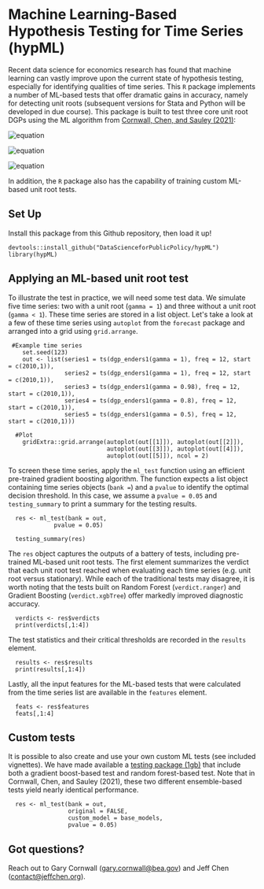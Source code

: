 # Machine Learning-Based Hypothesis Testing for Time Series  (hypML)

Recent data science for economics research has found that machine learning can vastly improve upon the current state of hypothesis testing, especially for identifying qualities of time series. This `R` package implements a number of ML-based tests that offer dramatic gains in accuracy, namely for detecting unit roots (subsequent versions for Stata and Python will be developed in due course).  This package is built to test three core unit root DGPs using the ML algorithm from [Cornwall, Chen, and Sauley (2021)](https://arxiv.org/abs/2103.01368):

![equation](https://latex.codecogs.com/gif.latex?y_t&space;=&space;\lambda&space;&plus;&space;\phi&space;y_{t-1}&space;&plus;&space;\delta&space;t&space;&plus;&space;\epsilon_t)

![equation](https://latex.codecogs.com/gif.latex?y_t&space;=&space;\lambda&space;&plus;&space;\phi&space;y_{t-1}&space;&plus;&space;\epsilon_t)

![equation](https://latex.codecogs.com/gif.latex?y_t&space;=&space;\phi&space;y_{t-1}&space;&plus;&space;\epsilon_t)

In addition, the `R` package also has the capability of training custom ML-based unit root tests.


## Set Up

Install this package from this Github repository, then load it up!
```
devtools::install_github("DataScienceforPublicPolicy/hypML") 
library(hypML)
```

## Applying an ML-based unit root test 

To illustrate the test in practice, we will need some test data. We simulate five time series: two with a unit root (`gamma = 1`) and three without a unit root (`gamma < 1`). These time series are stored in a list object. Let's take a look at a few of these time series using `autoplot` from the `forecast` package and arranged into a grid using `grid.arrange`.

```
 #Example time series
    set.seed(123)
    out <- list(series1 = ts(dgp_enders1(gamma = 1), freq = 12, start = c(2010,1)),
                series2 = ts(dgp_enders1(gamma = 1), freq = 12, start = c(2010,1)),
                series3 = ts(dgp_enders1(gamma = 0.98), freq = 12, start = c(2010,1)),
                series4 = ts(dgp_enders1(gamma = 0.8), freq = 12, start = c(2010,1)),
                series5 = ts(dgp_enders1(gamma = 0.5), freq = 12, start = c(2010,1)))

  #Plot
    gridExtra::grid.arrange(autoplot(out[[1]]), autoplot(out[[2]]), 
                            autoplot(out[[3]]), autoplot(out[[4]]), 
                            autoplot(out[[5]]), ncol = 2)
```

To screen these time series, apply the `ml_test` function using an efficient pre-trained gradient boosting algorithm. The function expects a list object containing time series objects (`bank =`) and a `pvalue` to identify the optimal decision threshold.   In this case, we assume a `pvalue = 0.05` and `testing_summary` to print a summary for the testing results.


```
  res <- ml_test(bank = out,  
  			 pvalue = 0.05)
			 
  testing_summary(res)
```

The `res` object captures the outputs of a battery of tests, including pre-trained ML-based unit root tests. The first element summarizes the verdict that each unit root test reached when evaluating each time series (e.g. unit root versus stationary). While each of the traditional tests may disagree, it is worth noting that the tests built on Random Forest (`verdict.ranger`) and Gradient Boosting (`verdict.xgbTree`) offer markedly improved diagnostic accuracy.

```
  verdicts <- res$verdicts
  print(verdicts[,1:4])
```

The test statistics and their critical thresholds are recorded in the `results` element.

```
  results <- res$results
  print(results[,1:4])
```

Lastly, all the input features for the ML-based tests that were calculated from the time series list are available in the `features` element. 

```
  feats <- res$features
  feats[,1:4]
```

## Custom tests

It is possible to also create and use your own custom ML tests (see included vignettes). We have made available a [ testing package (1gb)](https://www.dropbox.com/s/lfz39qwi1aajuxj/sysdata_full.Rda?dl=0) that include both a gradient boost-based test and random forest-based test. Note that in Cornwall, Chen, and Sauley (2021), these two different ensemble-based tests yield nearly identical performance.

```
  res <- ml_test(bank = out,  
  			     original = FALSE,	
			     custom_model = base_models, 
			     pvalue = 0.05)
```



## Got questions?

Reach out to Gary Cornwall (gary.cornwall@bea.gov) and Jeff Chen (contact@jeffchen.org).



